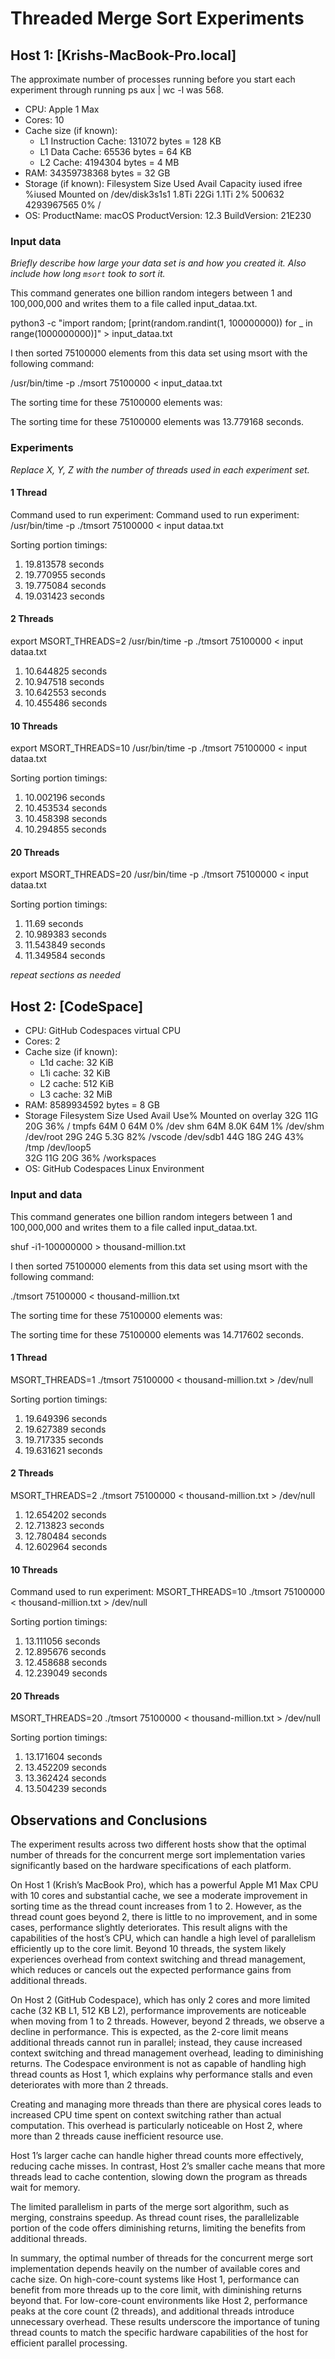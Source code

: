 
# Threaded Merge Sort Experiments

## Host 1: [Krishs-MacBook-Pro.local]

The approximate number of processes running before you start each experiment through running ps aux | wc -l was 568.

- CPU: Apple 1 Max
- Cores: 10
- Cache size (if known):
   - L1 Instruction Cache: 131072 bytes = 128 KB
   - L1 Data Cache: 65536 bytes = 64 KB
   - L2 Cache: 4194304 bytes = 4 MB
- RAM: 34359738368 bytes = 32 GB
- Storage (if known): 
Filesystem       Size   Used  Avail Capacity iused      ifree %iused  Mounted on
/dev/disk3s1s1  1.8Ti   22Gi  1.1Ti     2%  500632 4293967565    0%   /
- OS: 
ProductName:	macOS
ProductVersion:	12.3
BuildVersion:	21E230

### Input data

*Briefly describe how large your data set is and how you created it. Also include how long `msort` took to sort it.*

This command generates one billion random integers between 1 and 100,000,000 and writes them to a file called input_dataa.txt.

python3 -c "import random; [print(random.randint(1, 100000000)) for _ in range(1000000000)]" > input_dataa.txt

I then sorted 75100000 elements from this data set using msort with the following command:

/usr/bin/time -p ./msort 75100000 < input_dataa.txt

The sorting time for these 75100000 elements was:

The sorting time for these 75100000 elements was 13.779168 seconds.

### Experiments

*Replace X, Y, Z with the number of threads used in each experiment set.*

#### 1 Thread

Command used to run experiment: Command used to run experiment: /usr/bin/time -p ./tmsort 75100000 < input dataa.txt

Sorting portion timings:

1. 19.813578 seconds
2. 19.770955 seconds
3. 19.775084 seconds
4. 19.031423 seconds

#### 2 Threads

export MSORT_THREADS=2
/usr/bin/time -p ./tmsort 75100000 < input dataa.txt

1. 10.644825 seconds
2. 10.947518 seconds
3. 10.642553 seconds
4. 10.455486 seconds

#### 10 Threads

export MSORT_THREADS=10
/usr/bin/time -p ./tmsort 75100000 < input dataa.txt

Sorting portion timings:

1. 10.002196 seconds
2. 10.453534 seconds
3. 10.458398 seconds
4. 10.294855 seconds

#### 20 Threads

export MSORT_THREADS=20
/usr/bin/time -p ./tmsort 75100000 < input dataa.txt

Sorting portion timings:

1. 11.69 seconds
2. 10.989383 seconds
3. 11.543849 seconds
4. 11.349584 seconds


*repeat sections as needed*

## Host 2: [CodeSpace]
- CPU: GitHub Codespaces virtual CPU
- Cores: 2
- Cache size (if known): 
   - L1d cache: 32 KiB
   - L1i cache: 32 KiB
   - L2 cache: 512 KiB
   - L3 cache: 32 MiB
- RAM: 8589934592 bytes = 8 GB
- Storage
Filesystem      Size  Used Avail Use% Mounted on
overlay          32G   11G   20G  36% /
tmpfs            64M     0   64M   0% /dev
shm              64M  8.0K   64M   1% /dev/shm
/dev/root        29G   24G  5.3G  82% /vscode
/dev/sdb1        44G   18G   24G  43% /tmp
/dev/loop5       
32G   11G   20G  36% /workspaces
- OS: GitHub Codespaces Linux Environment

### Input and data
This command generates one billion random integers between 1 and 100,000,000 and writes them to a file called input_dataa.txt.

shuf -i1-100000000 > thousand-million.txt

I then sorted 75100000 elements from this data set using msort with the following command:

./tmsort 75100000 < thousand-million.txt

The sorting time for these 75100000 elements was:

The sorting time for these 75100000 elements was 14.717602 seconds.

#### 1 Thread

MSORT_THREADS=1 ./tmsort 75100000 < thousand-million.txt > /dev/null

Sorting portion timings:

1. 19.649396 seconds
2. 19.627389 seconds
3. 19.717335 seconds
4. 19.631621 seconds

#### 2 Threads

MSORT_THREADS=2 ./tmsort 75100000 < thousand-million.txt > /dev/null

1. 12.654202 seconds
2. 12.713823 seconds
3. 12.780484 seconds
4. 12.602964 seconds

#### 10 Threads

Command used to run experiment:
MSORT_THREADS=10 ./tmsort 75100000 < thousand-million.txt > /dev/null

Sorting portion timings:

1. 13.111056 seconds
2. 12.895676 seconds
3. 12.458688 seconds
4. 12.239049 seconds

#### 20 Threads

MSORT_THREADS=20 ./tmsort 75100000 < thousand-million.txt > /dev/null

Sorting portion timings:

1. 13.171604 seconds
2. 13.452209 seconds
3. 13.362424 seconds
4. 13.504239 seconds


## Observations and Conclusions

The experiment results across two different hosts show that the optimal number of threads for the concurrent merge sort implementation varies significantly based on the hardware specifications of each platform.

On Host 1 (Krish’s MacBook Pro), which has a powerful Apple M1 Max CPU with 10 cores and substantial cache, we see a moderate improvement in sorting time as the thread count increases from 1 to 2. However, as the thread count goes beyond 2, there is little to no improvement, and in some cases, performance slightly deteriorates. This result aligns with the capabilities of the host’s CPU, which can handle a high level of parallelism efficiently up to the core limit. Beyond 10 threads, the system likely experiences overhead from context switching and thread management, which reduces or cancels out the expected performance gains from additional threads.

On Host 2 (GitHub Codespace), which has only 2 cores and more limited cache (32 KB L1, 512 KB L2), performance improvements are noticeable when moving from 1 to 2 threads. However, beyond 2 threads, we observe a decline in performance. This is expected, as the 2-core limit means additional threads cannot run in parallel; instead, they cause increased context switching and thread management overhead, leading to diminishing returns. The Codespace environment is not as capable of handling high thread counts as Host 1, which explains why performance stalls and even deteriorates with more than 2 threads.

 Creating and managing more threads than there are physical cores leads to increased CPU time spent on context switching rather than actual computation. This overhead is particularly noticeable on Host 2, where more than 2 threads cause inefficient resource use.

Host 1’s larger cache can handle higher thread counts more effectively, reducing cache misses. In contrast, Host 2’s smaller cache means that more threads lead to cache contention, slowing down the program as threads wait for memory.

The limited parallelism in parts of the merge sort algorithm, such as merging, constrains speedup. As thread count rises, the parallelizable portion of the code offers diminishing returns, limiting the benefits from additional threads.

In summary, the optimal number of threads for the concurrent merge sort implementation depends heavily on the number of available cores and cache size. On high-core-count systems like Host 1, performance can benefit from more threads up to the core limit, with diminishing returns beyond that. For low-core-count environments like Host 2, performance peaks at the core count (2 threads), and additional threads introduce unnecessary overhead. These results underscore the importance of tuning thread counts to match the specific hardware capabilities of the host for efficient parallel processing.
